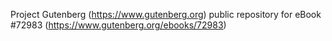 Project Gutenberg (https://www.gutenberg.org) public repository
for eBook #72983 (https://www.gutenberg.org/ebooks/72983)
